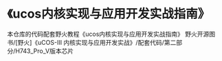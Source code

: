 # 《ucos内核实现与应用开发实战指南》
本仓库的代码配套野火教程《ucos内核实现与应用开发实战指南》
野火开源图书/[野火]《uCOS-III 内核实现与应用开发实战》/配套代码/第二部分/H743_Pro_V版本芯片